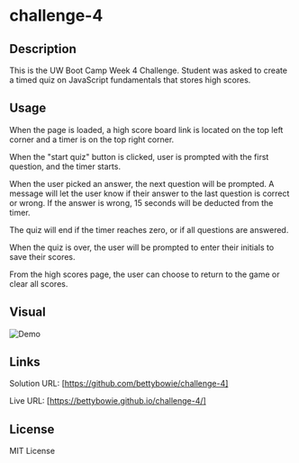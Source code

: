 # challenge-4

## Description

This is the UW Boot Camp Week 4 Challenge. Student was asked to create a timed quiz on JavaScript fundamentals that stores high scores.

## Usage

When the page is loaded, a high score board link is located on the top left corner and a timer is on the top right corner. 

When the "start quiz" button is clicked, user is prompted with the first question, and the timer starts.

When the user picked an answer, the next question will be prompted. A message will let the user know if their answer to the last question is correct or wrong. If the answer is wrong, 15 seconds will be deducted from the timer.

The quiz will end if the timer reaches zero, or if all questions are answered.

When the quiz is over, the user will be prompted to enter their initials to save their scores.

From the high scores page, the user can choose to return to the game or clear all scores.


## Visual

![Demo](JavaScript%20Timed%20Quiz.gif)

## Links

Solution URL: [https://github.com/bettybowie/challenge-4]

Live URL: [https://bettybowie.github.io/challenge-4/]

## License

MIT License